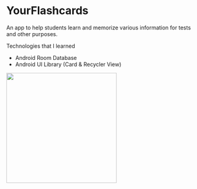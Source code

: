 # YourFlashcards

An app to help students learn and memorize various information for tests and other purposes.

Technologies that I learned

* Android Room Database
* Android UI Library (Card & Recycler View)

<img src="https://user-images.githubusercontent.com/25613143/128640715-42e7f2a5-b421-4ee0-8cf6-eafdad6a80a7.png" width="288">
